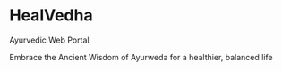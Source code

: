 # HealVedha
Ayurvedic Web Portal

Embrace the Ancient Wisdom of Ayurweda for a healthier, balanced life